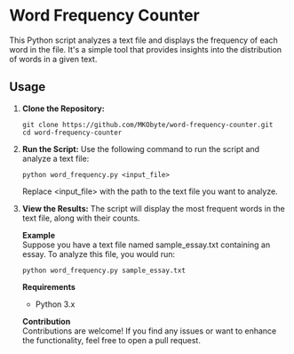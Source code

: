 # Word Frequency Counter

This Python script analyzes a text file and displays the frequency of each word in the file. It's a simple tool that provides insights into the distribution of words in a given text.

## Usage

1. **Clone the Repository:**
   ```
   git clone https://github.com/MKObyte/word-frequency-counter.git
   cd word-frequency-counter

2. **Run the Script:**
   Use the following command to run the script and analyze a text file:
   ```
   python word_frequency.py <input_file>
    ```
   Replace <input_file> with the path to the text file you want to analyze.

3. **View the Results:**
   The script will display the most frequent words in the text file, along with their counts.
    
   **Example**<br/>
   Suppose you have a text file named sample_essay.txt containing an essay. To analyze this file, you would run:
   ```
   python word_frequency.py sample_essay.txt
   ```
   **Requirements**
   - Python 3.x<br/>
   
   **Contribution**<br/>
   Contributions are welcome! If you find any issues or want to enhance the functionality, feel free to open a pull request.

